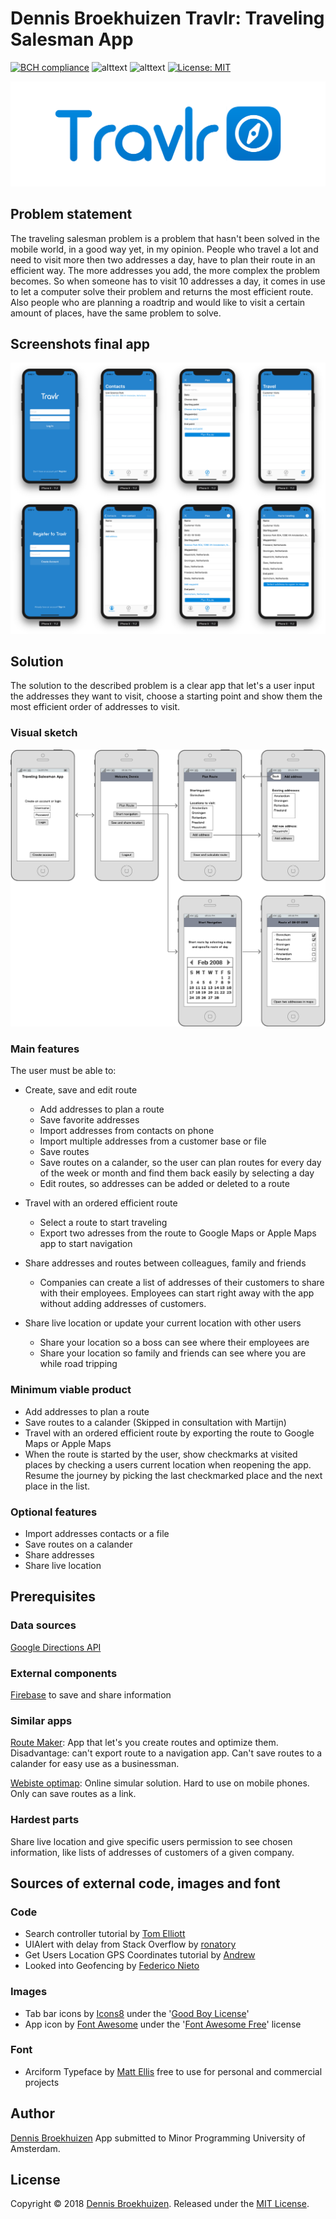 # Dennis Broekhuizen Travlr: Traveling Salesman App

[![BCH compliance](https://bettercodehub.com/edge/badge/DennisBroekhuizen/DennisBroekhuizen-FinalProject-TravelingSalesman?branch=master)](https://bettercodehub.com/) ![alttext](https://camo.githubusercontent.com/d3df899a102b55da861042ec3f6452e2f430f71b/68747470733a2f2f696d672e736869656c64732e696f2f62616467652f53776966742d342e302d6565346633372e737667) ![alttext](https://camo.githubusercontent.com/a6f9d213bbc7fa752252b25d0b07ce1b3122a6ae/68747470733a2f2f696d672e736869656c64732e696f2f62616467652f706c6174666f726d732d694f532d3333333333332e737667) [![License: MIT](https://img.shields.io/badge/License-MIT-yellow.svg)](https://opensource.org/licenses/MIT)

![alttext](https://raw.githubusercontent.com/DennisBroekhuizen/DennisBroekhuizen-FinalProject-TravelingSalesman/master/Docs/AppTitle.png)

## Problem statement
The traveling salesman problem is a problem that hasn't been solved in the mobile world, in a good way yet, in my opinion. People who travel a lot and need to visit more then two addresses a day, have to plan their route in an efficient way. The more addresses you add, the more complex the problem becomes. So when someone has to visit 10 addresses a day, it comes in use to let a computer solve their problem and returns the most efficient route. Also people who are planning a roadtrip and would like to visit a certain amount of places, have the same problem to solve.

## Screenshots final app
![Alttext](https://raw.githubusercontent.com/DennisBroekhuizen/DennisBroekhuizen-FinalProject-TravelingSalesman/master/Docs/AppOverview.png)

## Solution
The solution to the described problem is a clear app that let's a user input the addresses they want to visit, choose a starting point and show them the most efficient order of addresses to visit.

### Visual sketch
![alt text](https://raw.githubusercontent.com/DennisBroekhuizen/DennisBroekhuizen-FinalProject-TravelingSalesman/master/Docs/TravelingSalesmanApp.png)

### Main features
The user must be able to:
* Create, save and edit route
  * Add addresses to plan a route
  * Save favorite addresses
  * Import addresses from contacts on phone
  * Import multiple addresses from a customer base or file
  * Save routes
  * Save routes on a calander, so the user can plan routes for every day of the week or month and find them back easily by selecting a day
  * Edit routes, so addresses can be added or deleted to a route

* Travel with an ordered efficient route
  * Select a route to start traveling
  * Export two adresses from the route to Google Maps or Apple Maps app to start navigation

* Share addresses and routes between colleagues, family and friends
  * Companies can create a list of addresses of their customers to share with their employees. Employees can start right away with the app without adding addresses of customers.

* Share live location or update your current location with other users
  * Share your location so a boss can see where their employees are
  * Share your location so family and friends can see where you are while road tripping

### Minimum viable product
* Add addresses to plan a route
* Save routes to a calander (Skipped in consultation with Martijn)
* Travel with an ordered efficient route by exporting the route to Google Maps or Apple Maps
* When the route is started by the user, show checkmarks at visited places by checking a users current location when reopening the app. Resume the journey by picking the last checkmarked place and the next place in the list.

### Optional features
* Import addresses contacts or a file
* Save routes on a calander
* Share addresses
* Share live location

## Prerequisites

### Data sources
[Google Directions API](https://developers.google.com/maps/documentation/directions/intro#Waypoints)

### External components
[Firebase](https://firebase.google.com/) to save and share information

### Similar apps
[Route Maker](https://itunes.apple.com/nl/app/route-maker-route-planner/id966111128?mt=8):
App that let's you create routes and optimize them. Disadvantage: can't export route to a navigation app. Can't save routes to a calander for easy use as a businessman.

[Webiste optimap](http://www.gebweb.net/optimap/):
Online simular solution. Hard to use on mobile phones. Only can save routes as a link.

### Hardest parts
Share live location and give specific users permission to see chosen information, like lists of addresses of customers of a given company.

## Sources of external code, images and font

### Code
* Search controller tutorial by [Tom Elliott](https://www.raywenderlich.com/157864/uisearchcontroller-tutorial-getting-started)
* UIAlert with delay from Stack Overflow by [ronatory](https://stackoverflow.com/questions/27613926/dismiss-uialertview-after-5-seconds-swift)
* Get Users Location GPS Coordinates tutorial by [Andrew](http://www.seemuapps.com/swift-get-users-location-gps-coordinates)
* Looked into Geofencing by [Federico Nieto](https://medium.com/lateral-view/geofences-how-to-implement-virtual-boundaries-in-the-real-world-f3fc4a659d40)

### Images
* Tab bar icons by [Icons8](https://icons8.com/ios) under the '[Good Boy License](https://icons8.com/good-boy-license/)'
* App icon by [Font Awesome](https://fontawesome.com/icons) under the '[Font Awesome Free](https://fontawesome.com/license)' license

### Font
* Arciform Typeface by [Matt Ellis](https://www.behance.net/gallery/30453085/Arciform-Free-Typeface) free to use for personal and commercial projects

## Author
[Dennis Broekhuizen](https://github.com/DennisBroekhuizen)
App submitted to Minor Programming University of Amsterdam.

## License
Copyright © 2018 [Dennis Broekhuizen](https://github.com/DennisBroekhuizen). Released under the [MIT License](https://github.com/DennisBroekhuizen/DennisBroekhuizen-FinalProject-TravelingSalesman/blob/master/LICENSE).
